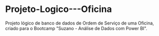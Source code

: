 # Projeto-Logico---Oficina
Projeto lógico de banco de dados de Ordem de Serviço de uma Oficina, criado para o Bootcamp "Suzano - Análise de Dados com Power BI".
